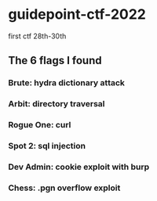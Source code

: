 # guidepoint-ctf-2022
first ctf 28th-30th

## The 6 flags I found
### Brute: hydra dictionary attack
### Arbit: directory traversal
### Rogue One: curl
### Spot 2: sql injection
### Dev Admin: cookie exploit with burp
### Chess: .pgn overflow exploit
